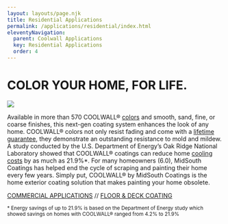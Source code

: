 ```yaml
---
layout: layouts/page.njk
title: Residential Applications
permalink: /applications/residential/index.html
eleventyNavigation:
  parent: Coolwall Applications
  key: Residential Applications
  order: 4
---
```


# COLOR YOUR HOME, FOR LIFE.

![](static/img/MSC-residentialapps-inset.jpg)

Available in more than 570 COOLWALL&reg; [colors](/color-chart) and smooth, sand, fine, or coarse finishes, this next-gen coating system enhances the look of any home. COOLWALL&reg; colors not only resist fading and come with a [lifetime guarantee](/difference/guarantee), they demonstrate an outstanding resistance to mold and mildew. A study conducted by the U.S. Department of Energy’s Oak Ridge National Laboratory showed that COOLWALL&reg; coatings can reduce home [cooling costs](difference/energy-savings) by as much as 21.9%*. For many homeowners (6.0), MidSouth Coatings has helped end the cycle of scraping and painting their home every few years.  Simply put, COOLWALL® by MidSouth Coatings is the home exterior coating solution that makes painting your home obsolete.

[COMMERCIAL APPLICATIONS](applications/commercial) // [FLOOR & DECK COATING](applications/floor-and-deck)

<small>* Energy savings of up to 21.9% is based on the Department of Energy study which showed savings on homes with COOLWALL® ranged from 4.2% to 21.9%</small>